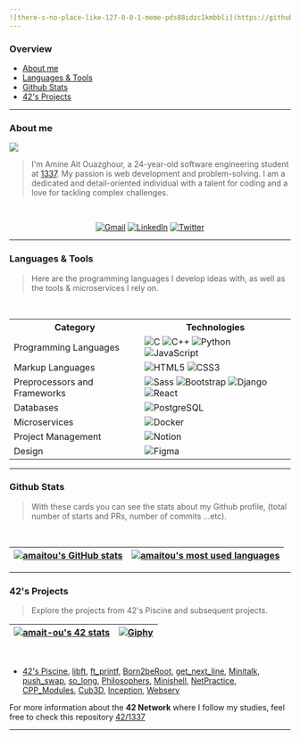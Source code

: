 ```yaml
---
![there-s-no-place-like-127-0-0-1-meme-pds88idzc1kmbbli](https://github.com/amaitou/amaitou/assets/49293816/a748a0ea-4a8e-4646-b9c8-41d072d8b8a0)
---
```


### Overview

- [About me](https://github.com/amaitou#about-me)
- [Languages & Tools](https://github.com/amaitou#languages--tools)
- [Github Stats](https://github.com/amaitou#github-stats)
- [42's Projects](https://github.com/amaitou#42s-projects)

---

### About me

![](https://komarev.com/ghpvc/?username=amaitou&abbreviated=true)

> I'm Amine Ait Ouazghour, a 24-year-old software engineering student at [1337](https://1337.ma/). My passion is web development and problem-solving. I am a dedicated and detail-oriented individual with a talent for coding and a love for tackling complex challenges.

<br />

<div align="center">

[![Gmail](https://img.shields.io/badge/Gmail-D14836?style=for-the-badge&logo=gmail&logoColor=white)](mailto:aitouazghouramine@gmail.com)
[![LinkedIn](https://img.shields.io/badge/linkedin-%230077B5.svg?style=for-the-badge&logo=linkedin&logoColor=white)](https://www.linkedin.com/in/amaitou/)
[![Twitter](https://img.shields.io/badge/Twitter-%231DA1F2.svg?style=for-the-badge&logo=Twitter&logoColor=white)](https://twitter.com/amait0u)

</div>

---

### Languages & Tools

> Here are the programming languages I develop ideas with, as well as the tools & microservices I rely on.

<br />

<div align="center">
  <table>
    <tr>
      <th>Category</th>
      <th>Technologies</th>
    </tr>
    <tr>
      <td>Programming Languages</td>
      <td>
        <img src="https://img.shields.io/badge/-C-00599C?style=flat-square&logo=c&logoColor=white" alt="C"/>
        <img src="https://img.shields.io/badge/-C++-00599C?style=flat-square&logo=c%2B%2B&logoColor=white" alt="C++"/>
        <img src="https://img.shields.io/badge/-Python-3776AB?style=flat-square&logo=python&logoColor=white" alt="Python"/>
        <img src="https://img.shields.io/badge/-JavaScript-F7DF1E?style=flat-square&logo=javascript&logoColor=black" alt="JavaScript"/>
      </td>
    </tr>
    <tr>
      <td>Markup Languages</td>
      <td>
        <img src="https://img.shields.io/badge/-HTML5-E34F26?style=flat-square&logo=html5&logoColor=white" alt="HTML5"/>
        <img src="https://img.shields.io/badge/-CSS3-1572B6?style=flat-square&logo=css3&logoColor=white" alt="CSS3"/>
      </td>
    </tr>
    <tr>
      <td>Preprocessors and Frameworks</td>
      <td>
        <img src="https://img.shields.io/badge/-Sass-CC6699?style=flat-square&logo=sass&logoColor=white" alt="Sass"/> 
        <img src="https://img.shields.io/badge/-Bootstrap-563D7C?style=flat-square&logo=bootstrap&logoColor=white" alt="Bootstrap"/> 
        <img src="https://img.shields.io/badge/-Django-092E20?style=flat-square&logo=django&logoColor=white" alt="Django"/>
        <img src="https://img.shields.io/badge/-React-61DAFB?style=flat-square&logo=react&logoColor=white" alt="React"/>
      </td>
    </tr>
    <tr>
      <td>Databases</td>
      <td>
        <img src="https://img.shields.io/badge/-PostgreSQL-336791?style=flat-square&logo=postgresql&logoColor=white" alt="PostgreSQL"/>
      </td>
    </tr>
    <tr>
      <td>Microservices</td>
      <td>
        <img src="https://img.shields.io/badge/-Docker-2496ED?style=flat-square&logo=docker&logoColor=white" alt="Docker"/>
      </td>
    </tr>
    <tr>
      <td>Project Management</td>
      <td>
        <img src="https://img.shields.io/badge/-Notion-000000?style=flat-square&logo=notion&logoColor=white" alt="Notion"/>
      </td>
    </tr>
    <tr>
      <td>Design</td>
      <td>
        <img src="https://img.shields.io/badge/-Figma-F24E1E?style=flat-square&logo=figma&logoColor=white" alt="Figma"/>
      </td>
    </tr>
  </table>
</div>





---

### Github Stats

> With these cards you can see the stats about my Github profile, (total number of starts and PRs, number of commits ...etc).

<br />

<div align="center">

| [![amaitou's GitHub stats](https://github-readme-stats-git-masterrstaa-rickstaa.vercel.app/api?username=amaitou&count_private=true&show_icons=true&hide=issues&hide_border=true&theme=jolly)](https://github.com/amaitou?tab=repositories) | [![amaitou's most used languages](https://github-readme-stats-git-masterrstaa-rickstaa.vercel.app/api/top-langs/?username=amaitou&layout=compact&hide_border=true&theme=jolly)](https://github.com/amaitou?tab=repositories) |
|:-:|:-:|

</div>

---

### 42's Projects

> Explore the projects from 42's Piscine and subsequent projects.

| [![amait-ou's 42 stats](https://badge.mediaplus.ma/darkblue/amait-ou)](https://github.com/oakoudad/badge42) | [![Giphy](https://media.giphy.com/media/iIqmM5tTjmpOB9mpbn/giphy.gif)](https://giphy.com/gifs/code-web-tasarm-yazlm-iIqmM5tTjmpOB9mpbn) |
|:-:|:-:|


<br />

- [42's Piscine](https://github.com/amaitou/1337/tree/master/Piscine-2022), [libft](https://github.com/amaitou/Libft), [ft_printf](https://github.com/amaitou/ft_printf), [Born2beRoot](https://github.com/amaitou/Born2beRoot), [get_next_line](https://github.com/amaitou/get_next_line), [Minitalk](https://github.com/amaitou/Minitalk), [push_swap](https://github.com/amaitou/push_swap), [so_long](https://github.com/amaitou/so_long), [Philosophers](https://github.com/amaitou/Philosophers), [Minishell](https://github.com/amaitou/Minishell), [NetPractice](https://github.com/amaitou/NetPractice), [CPP_Modules](https://github.com/amaitou/CPP-Modules), [Cub3D](https://github.com/amaitou/Cub3D), [Inception](https://github.com/amaitou/Inception), [Webserv](https://github.com/amaitou/Webserv)

For more information about the **42 Network** where I follow my studies, feel free to check this repository [42/1337](https://github.com/amaitou/1337)

---
